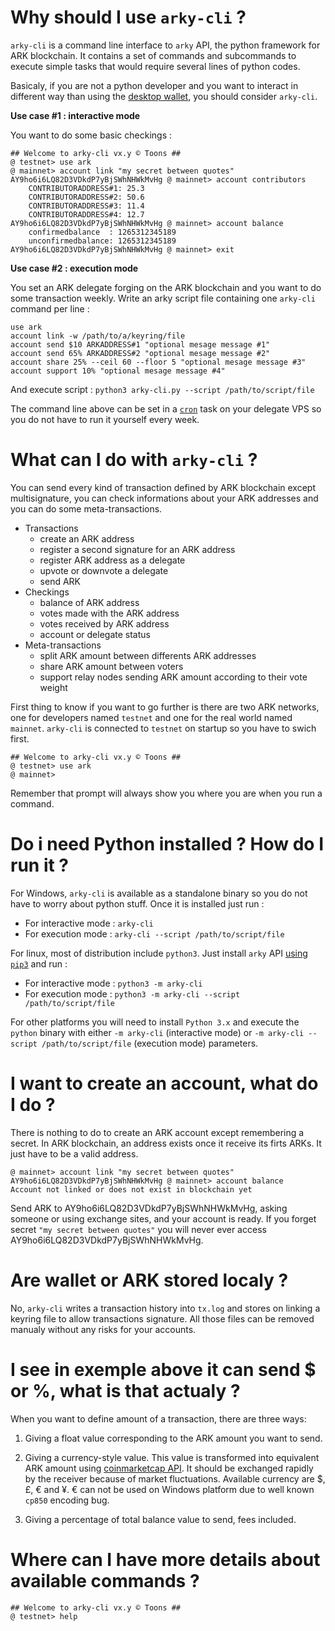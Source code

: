 # Why should I use `arky-cli` ?

`arky-cli` is a command line interface to `arky` API, the python framework for
ARK blockchain. It contains a set of commands and subcommands to execute simple
tasks that would require several lines of python codes.

Basicaly, if you are not a python developer and you want to interact in 
different way than using the [desktop wallet](https://github.com/ArkEcosystem/ark-desktop/releases),
you should consider `arky-cli`.

**Use case #1 : interactive mode**

You want to do some basic checkings :

```
## Welcome to arky-cli vx.y © Toons ##
@ testnet> use ark
@ mainnet> account link "my secret between quotes"
AY9ho6i6LQ82D3VDkdP7yBjSWhNHWkMvHg @ mainnet> account contributors
    CONTRIBUTORADDRESS#1: 25.3
    CONTRIBUTORADDRESS#2: 50.6
    CONTRIBUTORADDRESS#3: 11.4
    CONTRIBUTORADDRESS#4: 12.7
AY9ho6i6LQ82D3VDkdP7yBjSWhNHWkMvHg @ mainnet> account balance
    confirmedbalance  : 1265312345189
    unconfirmedbalance: 1265312345189
AY9ho6i6LQ82D3VDkdP7yBjSWhNHWkMvHg @ mainnet> exit
```

**Use case #2 : execution mode**

You set an ARK delegate forging on the ARK blockchain and you want to do some
transaction weekly. Write an arky script file containing one `arky-cli` command
per line :

```
use ark
account link -w /path/to/a/keyring/file
account send $10 ARKADDRESS#1 "optional mesage message #1"
account send 65% ARKADDRESS#2 "optional mesage message #2"
account share 25% --ceil 60 --floor 5 "optional mesage message #3"
account support 10% "optional mesage message #4"
```

And execute script : `python3 arky-cli.py --script /path/to/script/file`

The command line above can be set in a [`cron`](https://doc.ubuntu-fr.org/cron)
task on your delegate VPS so you do not have to run it yourself every week.

# What can I do with `arky-cli` ?

You can send every kind of transaction defined by ARK blockchain except
multisignature, you can check informations about your ARK addresses and you
can do some meta-transactions.

  - Transactions
    - create an ARK address
    - register a second signature for an ARK address
    - register ARK address as a delegate
    - upvote or downvote a delegate
    - send ARK
  - Checkings
    - balance of ARK address
    - votes made with the ARK address
    - votes received by ARK address
    - account or delegate status
  - Meta-transactions
    - split ARK amount between differents ARK addresses
    - share ARK amount between voters
    - support relay nodes sending ARK amount according to their vote weight

First thing to know if you want to go further is there are two ARK networks, one
for developers named `testnet` and one for the real world named `mainnet`.
`arky-cli` is connected to `testnet` on startup so you have to swich first.

```
## Welcome to arky-cli vx.y © Toons ##
@ testnet> use ark
@ mainnet> 
```

Remember that prompt will always show you where you are when you run a command.

# Do i need Python installed ? How do I run it ?

For Windows, `arky-cli` is available as a standalone binary so you do not have
to worry about python stuff. Once it is installed just run :

  * For interactive mode : `arky-cli`
  * For execution mode : `arky-cli --script /path/to/script/file`

For linux, most of distribution include `python3`. Just install `arky` API 
[using `pip3`](https://pip.pypa.io/en/stable) and run :

  * For interactive mode : `python3 -m arky-cli`
  * For execution mode : `python3 -m arky-cli --script /path/to/script/file`

For other platforms you will need to install `Python 3.x` and execute the
`python` binary with either `-m arky-cli` (interactive mode) or
`-m arky-cli --script /path/to/script/file` (execution mode) parameters.

# I want to create an account, what do I do ?

There is nothing to do to create an ARK account except remembering a secret. In
ARK blockchain, an address exists once it receive its firts ARKs. It just have
to be a valid address.

```
@ mainnet> account link "my secret between quotes"
AY9ho6i6LQ82D3VDkdP7yBjSWhNHWkMvHg @ mainnet> account balance
Account not linked or does not exist in blockchain yet
```

Send ARK to AY9ho6i6LQ82D3VDkdP7yBjSWhNHWkMvHg, asking someone or using exchange
sites, and your account is ready. If you forget secret `"my secret between quotes"`
you will never ever access AY9ho6i6LQ82D3VDkdP7yBjSWhNHWkMvHg.

# Are wallet or ARK stored localy ?

No, `arky-cli` writes a transaction history into `tx.log` and stores on linking
a keyring file to allow transactions signature. All those files can be removed
manualy without any risks for your accounts.

# I see in exemple above it can send $ or %, what is that actualy ?

When you want to define amount of a transaction, there are three ways:

  1. Giving a float value corresponding to the ARK amount you want to send.

  2. Giving a currency-style value. This value is transformed into equivalent
     ARK amount using [coinmarketcap API](https://coinmarketcap.com/api). It
     should be exchanged rapidly by the receiver because of market fluctuations.
     Available currency are $, £, € and ¥. € can not be used on Windows platform
     due to well known `cp850` encoding bug.

  3. Giving a percentage of total balance value to send, fees included.


# Where can I have more details about available commands ?

```
## Welcome to arky-cli vx.y © Toons ##
@ testnet> help
```
